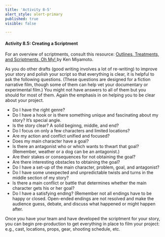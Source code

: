 ```yaml
---
title: 'Activity 8-5'
alert_style: alert-primary
published: true
visible: false

---
```


#### Activity 8.5: Creating a Scriptment

For an overview of scriptments, consult this resource: <a href="https://screencraft.org/2018/02/27/outlines-treatments-and-scriptments-oh-my/"> Outlines, Treatments, and Scriptments, Oh My\! </a> by Ken Miyamoto.

As you do other drafts (good writing involves a lot of re-writing) to improve your story and polish your script so that everything is clear, it is helpful to ask the following questions. (These questions are designed for a fiction narrative film, though some of them can help vet your documentary or experimental film.) You might not have answers to all of them but you should for most of them. Again the emphasis in on helping you to be clear about your project.

  - Do I have the right genre?
  - Do I have a hook or is there something unique and fascinating about my story? It’s special angle.
  - Is the story clear? A solid beginng, middle, and end?
  - Do I focus on only a few characters and limited locations?
  - Are my action and conflict unified and focused?
  - Does my main character have a goal?
  - Is there an antagonist who or which wants to thwart that goal? (Remember, weather or a dog can be an antagonist.)
  - Are their stakes or consequences for not obtaining the goal?
  - Are there interesting obstacles to obtaining the goal?
  - Do I have a set-up of the main character, problem, goal, and antagonist?
  - Do I have some unexpected and unpredictable twists and turns in the middle section of my story?
  - Is there a main conflict or battle that determines whether the main character gets his or her goal?
  - Do I have a satisfying ending? (Remember not all endings have to be happy or closed. Open-ended endings are not resolved and make the audience guess, debate, and discuss what happened or might happen after.

Once you have your team and have developed the scriptment for your story, you can begin pre-production to get everything in place to film your project: e.g., cast, locations, props, gear, shooting schedule, etc.
